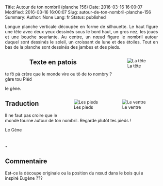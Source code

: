 Title: Autour de ton nombril (planche 156)
Date: 2016-03-16 16:00:07
Modified: 2016-03-16 16:00:07
Slug: autour-de-ton-nombril-planche-156
Summary: 
Author: None
Lang: fr
Status: published

<p style="text-align:justify;">Longue planche verticale découpée en forme de silhouette. Le haut figure une tête avec deux yeux dessinés sous le bord haut, un gros nez, les joues et une bouche souriante. Au centre, un nœud figure le nombril autour duquel sont dessinés le soleil, un croissant de lune et des étoiles. Tout en bas de la planche sont dessinés des jambes et des pieds.</p>

<figure class="image-block" style="float: left;">
  <img alt="" src="{static}/images/planche_156.png">
  <figcaption style="max-width: 161px"></figcaption>
</figure>


<figure class="image-block" style="float: right;">
  <img alt="La tête" src="{static}/images/planche_156_detail_tete.png">
  <figcaption style="max-width: 323px">La tête</figcaption>
</figure>


## Texte en patois
te fô pà crère que le monde vire ou tô de to nombry ? gàre tou Piéd

le gène.

<figure class="image-block" style="float: right;">
  <img alt="Le ventre" src="{static}/images/planche_156_detail_dessin_nombril.png">
  <figcaption style="max-width: 319px">Le ventre</figcaption>
</figure>


<figure class="image-block" style="float: right;">
  <img alt="Les pieds" src="{static}/images/planche_156_detail_pieds.png">
  <figcaption style="max-width: 300px">Les pieds</figcaption>
</figure>


## Traduction
Il ne faut pas croire que le monde tourne autour de ton nombril.  Regarde plutôt tes pieds !

Le Gène

## .

## Commentaire
Est-ce la découpe originale ou la position du nœud dans le bois qui a inspiré Eugène ???


